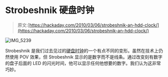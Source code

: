 # Strobeshnik 硬盘时钟

> 原文:[https://hackaday.com/2010/03/06/strobeshnik-an-hdd-clock/](https://hackaday.com/2010/03/06/strobeshnik-an-hdd-clock/)

![](../Images/fc24c3836b586afe1ef8a9407b0fd77c.png "IMG_5239")

Strobeshnik 是我们过去见过的[硬盘时钟](http://hackaday.com/2009/09/07/hard-drive-rgb-clock/)的一个有点不同的变形。虽然在技术上仍然使用 POV 效果，但 Strobeshnik 显示的是数字而不是线条。通过改变刻有数字的盘子后面的 LED 的闪光时间，他可以显示任何他想要的数字。我们认为这非常巧妙。